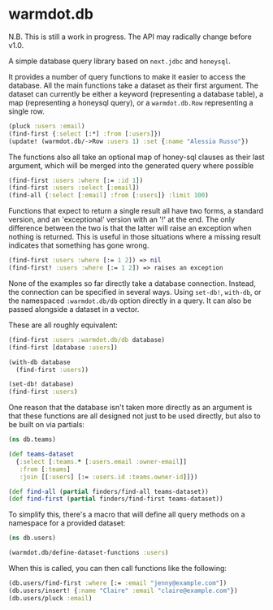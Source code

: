 # warmdot.db

N.B. This is still a work in progress. The API may radically change before v1.0.

A simple database query library based on `next.jdbc` and `honeysql`.

It provides a number of query functions to make it easier to access the database.
All the main functions take a dataset as their first argument. The dataset can
currently be either a keyword (representing a database table), a map (representing
a honeysql query), or a `warmdot.db.Row` representing a single row.

```clojure
(pluck :users :email)
(find-first {:select [:*] :from [:users]})
(update! (warmdot.db/->Row :users 1) :set {:name "Alessia Russo"})
```

The functions also all take an optional map of honey-sql clauses as their
last argument, which will be merged into the generated query where possible

```clojure
(find-first :users :where [:= :id 1])
(find-first :users :select [:email])
(find-all {:select [:email] :from [:users]} :limit 100)
```

Functions that expect to return a single result all have two forms, a
standard version, and an 'exceptional' version with an '!' at the end. The
only difference between the two is that the latter will raise an exception
when nothing is returned. This is useful in those situations where a missing
result indicates that something has gone wrong.

```clojure
(find-first :users :where [:= 1 2]) => nil
(find-first! :users :where [:= 1 2]) => raises an exception
```

None of the examples so far directly take a database connection. Instead, the
connection can be specified in several ways. Using `set-db!`, `with-db`, or
the namespaced `:warmdot.db/db` option directly in a query. It can also be
passed alongside a dataset in a vector.

These are all roughly equivalent:

```clojure
(find-first :users :warmdot.db/db database)
(find-first [database :users])

(with-db database
  (find-first :users))

(set-db! database)
(find-first :users)
```

One reason that the database isn't taken more directly as an argument is that
these functions are all designed not just to be used directly, but also to be
built on via partials:

```clojure
(ns db.teams)

(def teams-dataset
  {:select [:teams.* [:users.email :owner-email]]
   :from [:teams]
   :join [[:users] [:= :users.id :teams.owner-id]]})

(def find-all (partial finders/find-all teams-dataset))
(def find-first (partial finders/find-first teams-dataset))
```

To simplify this, there's a macro that will define all query methods on a
namespace for a provided dataset:

```clojure
(ns db.users)

(warmdot.db/define-dataset-functions :users)
```

When this is called, you can then call functions like the following:

```clojure
(db.users/find-first :where [:= :email "jenny@example.com"])
(db.users/insert! {:name "Claire" :email "claire@example.com"})
(db.users/pluck :email)
```
